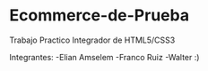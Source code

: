 # Ecommerce-de-Prueba
Trabajo Practico Integrador de HTML5/CSS3

Integrantes:
-Elian Amselem
-Franco Ruiz
-Walter :)